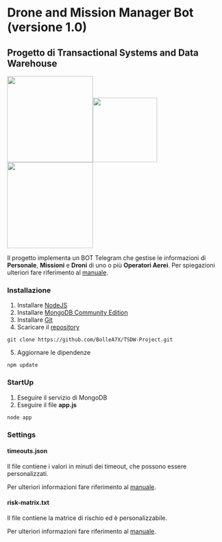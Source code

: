 # Drone and Mission Manager Bot (versione 1.0)
## Progetto di Transactional Systems and Data Warehouse

<img src="https://nodejs.org/static/images/logos/nodejs-new-pantone-black.png" width="200px" /><img src="https://www.worksonarm.com/wp-content/uploads/2017/03/mongodb-logo-1.png" width="150px" /><img src="https://www.telegraph.co.uk/content/dam/technology/2016/08/03/telegram_3504581b_trans_NvBQzQNjv4BqpJliwavx4coWFCaEkEsb3kvxIt-lGGWCWqwLa_RXJU8.jpg" width="200px" />


Il progetto implementa un BOT Telegram che gestise le informazioni di __Personale__, __Missioni__ e __Droni__ di uno o più __Operatori Aerei__.
Per spiegazioni ulteriori fare riferimento al [manuale](./docs/manuale_v1.0.pdf).

### Installazione
1. Installare [NodeJS](https://nodejs.org)
2. Installare [MongoDB Community Edition](https://docs.mongodb.com/manual/administration/install-community/)
3. Installare [Git](https://git-scm.com/)
4. Scaricare il [repository](https://github.com/BolleA7X/TSDW-Project)
```
git clone https://github.com/BolleA7X/TSDW-Project.git
```
5. Aggiornare le dipendenze
```
npm update
```

### StartUp
1. Eseguire il servizio di MongoDB
2. Eseguire il file ____app.js____
```
node app
```

### Settings

#### timeouts.json
Il file contiene i valori in minuti dei timeout, che possono essere personalizzati.

Per ulteriori informazioni fare riferimento al [manuale](./docs/manuale_v1.0.pdf).

#### risk-matrix.txt
Il file contiene la matrice di rischio ed è personalizzabile.

Per ulteriori informazioni fare riferimento al [manuale](./docs/manuale_v1.0.pdf).


